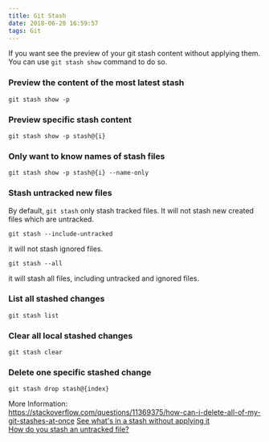```yaml
---
title: Git Stash
date: 2018-06-20 16:59:57
tags: Git
---
```


If you want see the preview of your git stash content without applying them. You can use `git stash show` command to do so.

### Preview the content of the most latest stash

```
git stash show -p
```

### Preview specific stash content

```
git stash show -p stash@{i}  
```

### Only want to know names of stash files
```
git stash show -p stash@{i} --name-only
```

### Stash untracked new files
By default, `git stash` only stash tracked files. It will not stash new created files which are untracked.
```
git stash --include-untracked
```
it will not stash ignored files.
```
git stash --all
```
it will stash all files, including untracked and ignored files.

### List all stashed changes
```
git stash list
```

### Clear all local stashed changes
```
git stash clear
```

### Delete one specific stashed change
```
git stash drop stash@{index}
```

More Information:   
https://stackoverflow.com/questions/11369375/how-can-i-delete-all-of-my-git-stashes-at-once
[See what's in a stash without applying it](https://stackoverflow.com/questions/10725729/see-whats-in-a-stash-without-applying-it)  
[How do you stash an untracked file?](https://stackoverflow.com/questions/835501/how-do-you-stash-an-untracked-file)